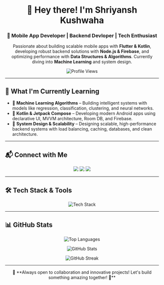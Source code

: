 <h1 align="center">👋 Hey there! I'm Shriyansh Kushwaha</h1>
<h3 align="center">🚀 Mobile App Developer | Backend Devloper | Tech Enthusiast</h3>
<p align="center">Passionate about building scalable mobile apps with <b>Flutter & Kotlin</b>, developing robust backend solutions with <b>Node.js & Firebase</b>, and optimizing performance with <b>Data Structures & Algorithms</b>. Currently diving into <b>Machine Learning</b> and system design.</p>

<p align="center">
  <img src="https://komarev.com/ghpvc/?username=shriyanshkush&label=Profile%20views&color=0e75b6&style=flat" alt="Profile Views" />
</p>

---

## 🌱 What I'm Currently Learning
- 🔹 **Machine Learning Algorithms** – Building intelligent systems with models like regression, classification, clustering, and neural networks.
- 🔹 **Kotlin & Jetpack Compose** – Developing modern Android apps using declarative UI, MVVM architecture, Room DB, and Firebase.
- 🔹 **System Design & Scalability** – Designing scalable, high-performance backend systems with load balancing, caching, databases, and clean architecture.

---

## 📬 Connect with Me
<p align="center">
  <a href="mailto:shriyanshk133@gmail.com"><img src="https://img.shields.io/badge/Email-D14836?style=for-the-badge&logo=gmail&logoColor=white"/></a>
  <a href="https://www.linkedin.com/in/shriyansh-kushwaha-88357a28a" target="_blank"><img src="https://img.shields.io/badge/LinkedIn-0077B5?style=for-the-badge&logo=linkedin&logoColor=white"/></a>
  <a href="https://github.com/shriyanshkush" target="_blank"><img src="https://img.shields.io/badge/GitHub-181717?style=for-the-badge&logo=github&logoColor=white"/></a>
</p>

---

## 🛠 Tech Stack & Tools
<p align="center">
  <img src="https://skillicons.dev/icons?i=flutter,kotlin,dart,nodejs,express,firebase,mongodb,mysql,git,github,linux,python,javascript" alt="Tech Stack" />
</p>

---

## 📊 GitHub Stats
<p align="center">
  <img src="https://github-readme-stats.vercel.app/api/top-langs?username=shriyanshkush&show_icons=true&locale=en&layout=compact&theme=radical" alt="Top Languages" />
</p>
<p align="center">
  <img src="https://github-readme-stats.vercel.app/api?username=shriyanshkush&show_icons=true&theme=radical" alt="GitHub Stats" />
</p>

<p align="center">
  <img src="https://github-readme-streak-stats.herokuapp.com/?user=shriyanshkush&theme=radical" alt="GitHub Streak" />
</p>


---
<p align="center">
🎯 **Always open to collaboration and innovative projects! Let's build something amazing together! 🚀**
</p>
